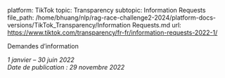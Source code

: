 platform: TikTok
topic: Transparency
subtopic: Information Requests
file_path: /home/bhuang/nlp/rag-race-challenge2-2024/platform-docs-versions/TikTok_Transparency/Information Requests.md
url: https://www.tiktok.com/transparency/fr-fr/information-requests-2022-1/

Demandes d’information

_1 janvier – 30 juin 2022_  
_Date de publication : 29 novembre 2022_